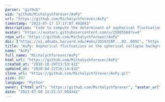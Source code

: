 ```yaml
---
parser: "github"
uid: "github/Michalychforever/AsPy"
url: "https://github.com/Michalychforever/AsPy"
timestamp: "2022-07-17 17:17:07.401043"
description: "Code to compute the determinant of aspherical fluctuations in spherical collapse background"
avatar: "https://avatars.githubusercontent.com/u/25805568?v=4"
repo_url: "https://github.com/Michalychforever/AsPy"
doi: ["https://ui.adsabs.harvard.edu/#abs/2019JCAP...03..009I", "https://ui.adsabs.harvard.edu/abs/2019ascl.soft03011I/abstract"]
title: "AsPy: Aspherical fluctuations on the spherical collapse background"
name: "AsPy"
full_name: "Michalychforever/AsPy"
html_url: "https://github.com/Michalychforever/AsPy"
created_at: "2018-10-29T13:53:43Z"
updated_at: "2020-04-22T16:14:43Z"
clone_url: "https://github.com/Michalychforever/AsPy.git"
size: 887
language: "Python"
owner: {"html_url": "https://github.com/Michalychforever", "avatar_url": "https://avatars.githubusercontent.com/u/25805568?v=4", "login": "Michalychforever", "type": "User"}
date: "2023-07-08 14:21:57.004342"
---
```

